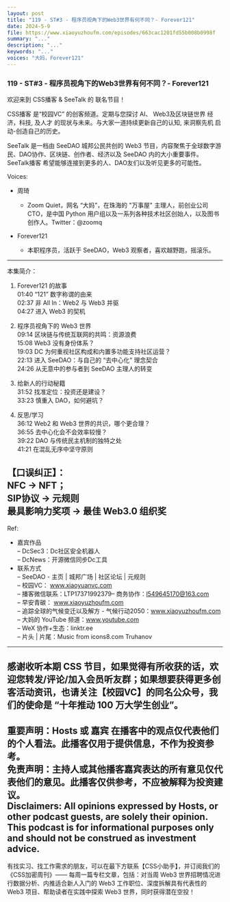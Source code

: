 ```yaml
---
layout: post
title: "119 - ST#3 - 程序员视角下的Web3世界有何不同？- Forever121"
date: 2024-5-9
file: https://www.xiaoyuzhoufm.com/episodes/663cac1201fd55b008b0998f
summary: "..."
description: "..."
keywords: "..."
voices: "大妈，Forever121"
---
```


### 119 - ST#3 - 程序员视角下的Web3世界有何不同？- Forever121

欢迎来到 CSS播客 & SeeTalk 的 联名节目！  

CSS播客 是“校园VC” 的创客频道。定期与您探讨 AI、 Web3及区块链世界 经济，科技,  及人才 的现状与未来。与大家一道持续更新自己的认知, 来洞察先机 启动-创造自己的历史。  

SeeTalk 是一档由 SeeDAO 城邦公民共创的 Web3 节目，内容聚焦于全球数字游民、DAO协作、区块链、创作者、经济以及 SeeDAO 内的大小重要事件。SeeTalk播客 希望能够连接到更多的人、DAO友们以及听见更多的可能性。  

Voices:  

- 周琦    
  + Zoom Quiet，网名 “大妈”，在珠海的 "万事屋" 主理人，前创业公司 CTO，是中国 Python 用户组以及一系列各种技术社区创始人，以及图书创作人。Twitter：@zoomq  

- Forever121   
  + 本职程序员，活跃于 SeeDAO，Web3 观察者，喜欢越野跑，摇滚乐。  

---------------------------------------------------  
本集简介：  
1. Forever121 的故事  
01:40 “121” 数字称谓的由来  
02:37 非 All In：Web2 与 Web3 并驱  
04:27 进入 Web3 的契机  

2. 程序员视角下的 Web3 世界  
09:14 区块链与传统互联网的共鸣：资源浪费  
15:08 Web3 没有身份体系？  
19:03 DC 为何重视社区构成和内置多功能支持社区运营？  
22:13 进入 SeeDAO：与自己的 “去中心化” 理念契合  
24:26 从无意中的参与者到 SeeDAO 主理人的转变  

3. 给新人的行动秘籍  
31:52 找准定位：投资还是建设？  
33:23 慎重入 DAO，如何避坑？  

4. 反思/学习  
36:12 Web2 和 Web3 世界的共识，哪个更合理？  
36:55 去中心化会不会效率较慢？  
39:22 DAO 与传统民主机制的独特之处  
41:21 在混乱无序中坚守原则  

【口误纠正】：  
NFC -> NFT；  
SIP协议 -> 元规则  
最具影响力奖项 -> 最佳 Web3.0 组织奖  
---------------------------------------------------  
Ref:  
  + 嘉宾作品  
– DcSec3：Dc社区安全机器人  
– DcNews：开源微信同步Dc工具  
  + 联系方式  
– SeeDAO - 主页 | 城邦广场 | 社区论坛 | 元规则  
– 校园VC： www.xiaoyuanvc.com  
– 播客微信联系：LTP17371992379– 商务协作：l549645170@163.com  
– 早安青碳： www.xiaoyuzhoufm.com  
– 追踪全球的气候变迁以及解方 - 气候行动2050：www.xiaoyuzhoufm.com  
– 大妈的 YouTube 频道：www.youtube.com  
– WeX 协作+生态：linktr.ee  
– 片头 | 片尾：Music from icons8.com Truhanov  
---------------------------------------------------  
感谢收听本期 CSS 节目，如果觉得有所收获的话，欢迎您转发/评论/加入会员听友群；如果想要获得更多创客活动资讯，也请关注【校园VC】的同名公众号，我们的使命是 “十年推动 100 万大学生创业”。  
---------------------------------------------------  
重要声明：Hosts 或 嘉宾 在播客中的观点仅代表他们的个人看法。此播客仅用于提供信息，不作为投资参考。   
免责声明：主持人或其他播客嘉宾表达的所有意见仅代表他们的意见。此播客仅供参考，不应被解释为投资建议。  
Disclaimers: All opinions expressed by Hosts, or other podcast guests, are solely their opinion. This podcast is for informational purposes only and should not be construed as investment advice.  
---------------------------------------------------  
有找实习、找工作需求的朋友，可以在最下方联系【CSS小助手】，并订阅我们的《CSS加密周刊》—— 每周一篇专栏文章，包括：对当周 Web3 世界招聘情况进行数据分析、内推适合新人入门的 Web3 工作职位、深度拆解具有代表性的 Web3 项目、帮助读者在实践中探索 Web3 世界，同时获得潜在空投！
